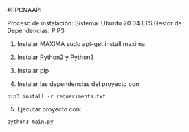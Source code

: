 #SPCNAAPI

Proceso de instalación:
Sistema: Ubuntu 20.04 LTS
Gestor de Dependencias: PIP3

1. Instalar MAXIMA
   sudo apt-get install maxima

2. Instalar Python2 y Python3

3. Instalar pip

4. Instalar las dependencias del proyecto con

`pip3 install -r requeriments.txt`

5. Ejecutar proyecto con:

`python3 main.py`


